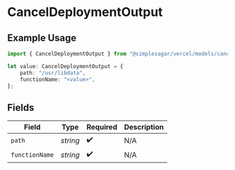 # CancelDeploymentOutput

## Example Usage

```typescript
import { CancelDeploymentOutput } from "@simplesagar/vercel/models/canceldeploymentop.js";

let value: CancelDeploymentOutput = {
    path: "/usr/libdata",
    functionName: "<value>",
};
```

## Fields

| Field              | Type               | Required           | Description        |
| ------------------ | ------------------ | ------------------ | ------------------ |
| `path`             | *string*           | :heavy_check_mark: | N/A                |
| `functionName`     | *string*           | :heavy_check_mark: | N/A                |